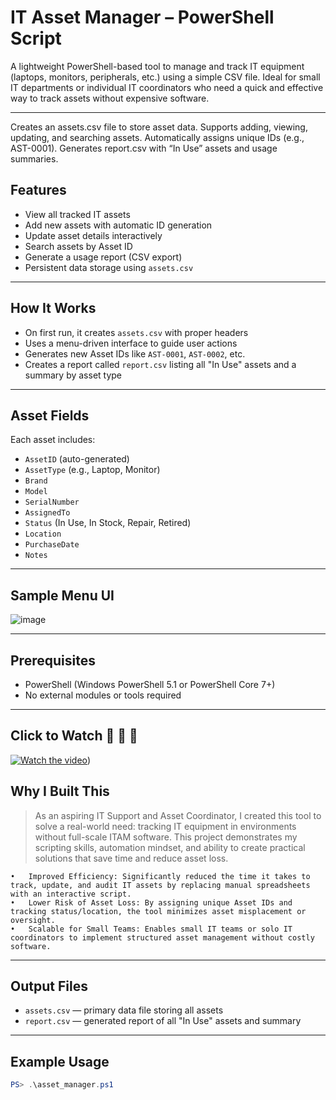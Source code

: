 # IT Asset Manager – PowerShell Script

A lightweight PowerShell-based tool to manage and track IT equipment (laptops, monitors, peripherals, etc.) using a simple CSV file. Ideal for small IT departments or individual IT coordinators who need a quick and effective way to track assets without expensive software.

---
Creates an assets.csv file to store asset data. Supports adding, viewing, updating, and searching assets.
Automatically assigns unique IDs (e.g., AST-0001). Generates report.csv with “In Use” assets and usage summaries.

## Features

- View all tracked IT assets
- Add new assets with automatic ID generation
- Update asset details interactively
- Search assets by Asset ID
- Generate a usage report (CSV export)
- Persistent data storage using `assets.csv`

---

## How It Works

- On first run, it creates `assets.csv` with proper headers
- Uses a menu-driven interface to guide user actions
- Generates new Asset IDs like `AST-0001`, `AST-0002`, etc.
- Creates a report called `report.csv` listing all "In Use" assets and a summary by asset type

---

## Asset Fields

Each asset includes:

- `AssetID` (auto-generated)
- `AssetType` (e.g., Laptop, Monitor)
- `Brand`
- `Model`
- `SerialNumber`
- `AssignedTo`
- `Status` (In Use, In Stock, Repair, Retired)
- `Location`
- `PurchaseDate`
- `Notes`

---

## Sample Menu UI

![image](https://github.com/user-attachments/assets/362a5315-66ba-41f7-84e1-72f9175c4ce9)

---

## Prerequisites

- PowerShell (Windows PowerShell 5.1 or PowerShell Core 7+)
- No external modules or tools required

---
## Click to Watch 🚨 🚨 🚨 

[![Watch the video](https://img.youtube.com/vi/0UkhLHZccxw/maxresdefault.jpg)](https://www.youtube.com/watch?v=XSyh5eBehZs))


## Why I Built This

> As an aspiring IT Support and Asset Coordinator, I created this tool to solve a real-world need: tracking IT equipment in environments without full-scale ITAM software. This project demonstrates my scripting skills, automation mindset, and ability to create practical solutions that save time and reduce asset loss.

	•	Improved Efficiency: Significantly reduced the time it takes to track, update, and audit IT assets by replacing manual spreadsheets with an interactive script.
	•	Lower Risk of Asset Loss: By assigning unique Asset IDs and tracking status/location, the tool minimizes asset misplacement or oversight.
	•	Scalable for Small Teams: Enables small IT teams or solo IT coordinators to implement structured asset management without costly software.

---

## Output Files

- `assets.csv` — primary data file storing all assets
- `report.csv` — generated report of all "In Use" assets and summary

---

## Example Usage

```powershell
PS> .\asset_manager.ps1
